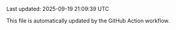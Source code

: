 Last updated: 2025-09-19 21:09:39 UTC

This file is automatically updated by the GitHub Action workflow.

